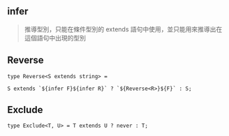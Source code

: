 
## infer

> 推導型別，只能在條件型別的 extends 語句中使用，並只能用來推導出在這個語句中出現的型別


## Reverse

```TS
type Reverse<S extends string> =

S extends `${infer F}${infer R}` ? `${Reverse<R>}${F}` : S;
```

## Exclude

```TS
type Exclude<T, U> = T extends U ? never : T;
```
